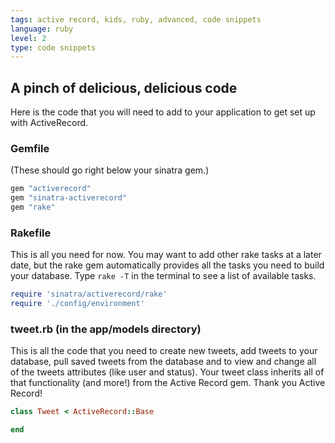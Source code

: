 ```yaml
---
tags: active record, kids, ruby, advanced, code snippets
language: ruby
level: 2
type: code snippets
---
```


## A pinch of delicious, delicious code

Here is the code that you will need to add to your application to get set up with ActiveRecord.

### Gemfile
(These should go right below your sinatra gem.)

```ruby 
gem "activerecord"
gem "sinatra-activerecord"
gem "rake"
```

### Rakefile

This is all you need for now. You may want to add other rake tasks at a later date, but the rake gem automatically provides all the tasks you need to build your database. Type `rake -T` in the terminal to see a list of available tasks.

```ruby
require 'sinatra/activerecord/rake' 
require './config/environment' 
```

### tweet.rb (in the app/models directory)

This is all the code that you need to create new tweets, add tweets to your database, pull saved tweets from the database and to view and change all of the tweets attributes (like user and status). Your tweet class inherits all of that functionality (and more!) from the Active Record gem. Thank you Active Record!

```ruby
class Tweet < ActiveRecord::Base

end
```


